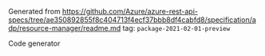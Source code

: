 Generated from https://github.com/Azure/azure-rest-api-specs/tree/ae350892855f8c404713f4ecf37bbb8df4cabfd8/specification/adp/resource-manager/readme.md tag: `package-2021-02-01-preview`

Code generator 


